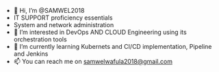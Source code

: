 - 👋 Hi, I’m @SAMWEL2018
- IT SUPPORT proficiency essentials
- System and network administration
- 👀 I’m interested in DevOps AND CLOUD Engineering using its orchestration tools
- 🌱 I’m currently learning Kubernets and CI/CD implementation, Pipeline and Jenkins
- 📫 You can reach me on samwelwafula2018@gmail.com

<!---
SAMWEL2018/SAMWEL2018 is a ✨ special ✨ repository because its `README.md` (this file) appears on your GitHub profile.
You can click the Preview link to take a look at your changes.
--->

